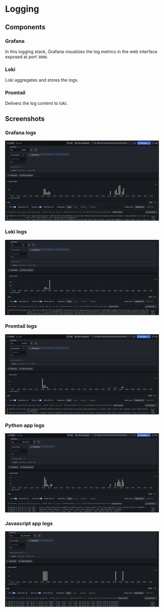 # Logging

## Components

### Grafana

In this logging stack, Grafana visualizes the log metrics in the web interface exposed at port `3000`. 


### Loki

Loki aggregates and stores the logs.

### Promtail

Delivers the log content to loki.


## Screenshots

### Grafana logs

![](images/grafana-logs.png)

### Loki logs

![](images/loki-logs.png)

### Promtail logs

![](images/promtail-logs.png)

### Python app logs

![](images/app_python-logs.png)

### Javascript app logs

![](images/app_javascript-logs.png)
